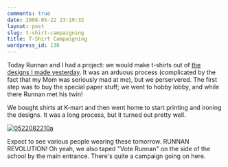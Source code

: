 ```yaml
---
comments: true
date: 2008-05-22 23:19:32
layout: post
slug: t-shirt-campaigning
title: T-Shirt Campaigning
wordpress_id: 130
---
```





Today Runnan and I had a project: we would make t-shirts out of [the designs I made yesterday](http://flickr.com/photos/couchpotato99/sets/72157605187270339/detail/). It was an arduous process (complicated by the fact that my Mom was seriously mad at me), but we perservered. The first step was to buy the special paper stuff; we went to hobby lobby, and while there Runnan met his twin!


We bought shirts at K-mart and then went home to start printing and ironing the designs. It was a long process, but it turned out pretty well.

[![0522082210a](http://farm4.static.flickr.com/3045/2514780289_7a0037b052.jpg)](http://www.flickr.com/photos/couchpotato99/2514780289/)

Expect to see various people wearing these tomorrow. RUNNAN REVOLUTION! Oh yeah, we also taped "Vote Runnan" on the side of the school by the main entrance. There's quite a campaign going on here.



